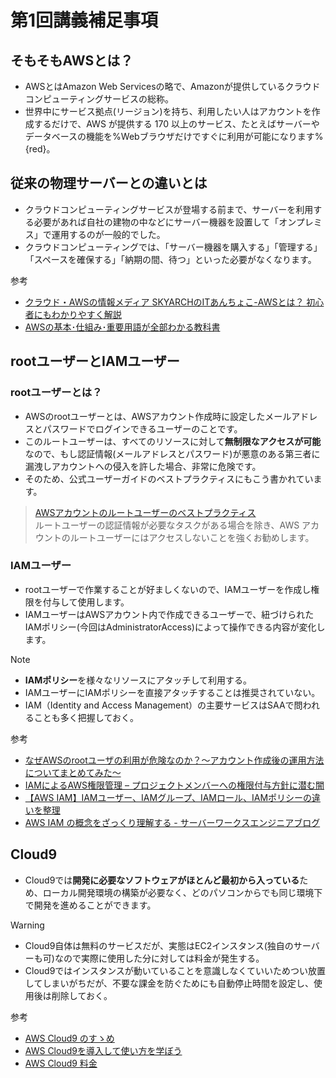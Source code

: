 # 第1回講義補足事項

## そもそもAWSとは？

- AWSとはAmazon Web Servicesの略で、Amazonが提供しているクラウドコンピューティングサービスの総称。
- 世界中にサービス拠点(リージョン)を持ち、利用したい人はアカウントを作成するだけで、AWS が提供する 170 以上のサービス、たとえばサーバーやデータベースの機能を%Webブラウザだけですぐに利用が可能になります%{red}。

## 従来の物理サーバーとの違いとは

- クラウドコンピューティングサービスが登場する前まで、サーバーを利用する必要があれば自社の建物の中などにサーバー機器を設置して「オンプレミス」で運用するのが一般的でした。
- クラウドコンピューティングでは、「サーバー機器を購入する」「管理する」「スペースを確保する」「納期の間、待つ」といった必要がなくなります。

参考  

- [クラウド・AWSの情報メディア SKYARCHのITあんちょこ-AWSとは？ 初心者にもわかりやすく解説](https://www.skyarch.net/column/whataws01/)
- [AWSの基本･仕組み･重要用語が全部わかる教科書](https://www.amazon.co.jp/AWS%E3%81%AE%E5%9F%BA%E6%9C%AC%E3%83%BB%E4%BB%95%E7%B5%84%E3%81%BF%E3%83%BB%E9%87%8D%E8%A6%81%E7%94%A8%E8%AA%9E%E3%81%8C%E5%85%A8%E9%83%A8%E3%82%8F%E3%81%8B%E3%82%8B%E6%95%99%E7%A7%91%E6%9B%B8-%E8%A6%8B%E3%82%8B%E3%81%A0%E3%81%91%E5%9B%B3%E8%A7%A3-%E5%B7%9D%E7%95%91%E5%85%89%E5%B9%B3/dp/4815607850)

## rootユーザーとIAMユーザー

### rootユーザーとは？

- AWSのrootユーザーとは、AWSアカウント作成時に設定したメールアドレスとパスワードでログインできるユーザーのことです。
- このルートユーザーは、すべてのリソースに対して**無制限なアクセスが可能**なので、もし認証情報(メールアドレスとパスワード)が悪意のある第三者に漏洩しアカウントへの侵入を許した場合、非常に危険です。
- そのため、公式ユーザーガイドのベストプラクティスにもこう書かれています。

>[AWSアカウントのルートユーザーのベストプラクティス](https://docs.aws.amazon.com/ja_jp/IAM/latest/UserGuide/root-user-best-practices.html)  
>ルートユーザーの認証情報が必要なタスクがある場合を除き、AWS アカウントのルートユーザーにはアクセスしないことを強くお勧めします。  

### IAMユーザー

- rootユーザーで作業することが好ましくないので、IAMユーザーを作成し権限を付与して使用します。
- IAMユーザーはAWSアカウント内で作成できるユーザーで、紐づけられたIAMポリシー(今回はAdministratorAccess)によって操作できる内容が変化します。

> [!NOTE]
> - **IAMポリシー**を様々なリソースにアタッチして利用する。
> - IAMユーザーにIAMポリシーを直接アタッチすることは推奨されていない。
> - IAM（Identity and Access Management）の主要サービスはSAAで問われることも多く把握しておく。

参考

- [なぜAWSのrootユーザの利用が危険なのか？〜アカウント作成後の運用方法についてまとめてみた〜](https://dev.classmethod.jp/articles/rootuser-risk/)
- [IAMによるAWS権限管理 – プロジェクトメンバーへの権限付与方針に潜む闇](https://dev.classmethod.jp/articles/iam-policy-for-project-members/)
- [【AWS IAM】IAMユーザー、IAMグループ、IAMロール、IAMポリシーの違いを整理](https://uniuni-diary.com/aws-iam/)
- [AWS IAM の概念をざっくり理解する - サーバーワークスエンジニアブログ](https://blog.serverworks.co.jp/re-getting-started-iam)

## Cloud9

- Cloud9では**開発に必要なソフトウェアがほとんど最初から入っている**ため、ローカル開発環境の構築が必要なく、どのパソコンからでも同じ環境下で開発を進めることができます。

> [!WARNING]
> - Cloud9自体は無料のサービスだが、実態はEC2インスタンス(独自のサーバーも可)なので実際に使用した分に対しては料金が発生する。
> - Cloud9ではインスタンスが動いていることを意識しなくていいためつい放置してしまいがちだが、不要な課金を防ぐためにも自動停止時間を設定し、使用後は削除しておく。

参考

- [AWS Cloud9 のすゝめ](https://qiita.com/hatahatahata/items/66c0a186b6bfe2f9ef7f)
- [AWS Cloud9を導入して使い方を学ぼう](https://pikawaka.com/curriculums/programming-introduction/aws-cloud9)
- [AWS Cloud9 料金](https://aws.amazon.com/jp/cloud9/pricing/)
